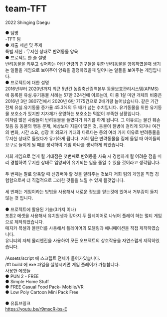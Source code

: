 # team-TFT
2022 Shinging Daegu

● 팀명 <br>
-TFT 팀
<br>
● 제출 세션 및 주제<br>
특별 세션 : 무지한 상태로 반려동물 양육
<br>
● 프로젝트 한 줄 설명<br>
 반려동물을 키우고 싶어하는 어린 연령의 친구들을 위한 반려동물을 양육하였을때 생기는 일들을 게임으로 보여주어 양육을 결정하였을때 일어나는 일들을 보여주는 게임입니다.
<br>
● 프로젝트에 대한 설명<br>
2016년부터 2020년까지 최근 5년간 농림축산검역본부 동물보호관리시스템(APMS)에 등록된 유실.유기동물 사례는 57만 324건에 이르는데, 이 중 1살 미만 개체의 비중은 2016년 3만 3807건에서 2020년 6만 7175건으로 2배가량 늘어났습니다. 같은 기간 전체 유실.유기동물 증가율 45.3%의 두 배가 넘는 수치입니다. 유기동물을 위한 유기동물 보호소가 있지만 지자체가 운영하는 보호소는 턱없이 부족한 상황입니다. 
<br>이처럼 많은 사람들이 반려동물을 들였다가 유기를 하게 됩니다. 그 이유로는 물건 훼손 짖음 등 동물의 행동 문제, 예상보다 지출이 많은 것, 동물이 질병에 걸리게 되거나 여건의 변화, 시간 소요, 성장 후 외모가 기대와 다르다는 등의 여러 가지 이유로 반려동물을 무지한 상태로 들였다가 유기하게 됩니다.
 저희 팀은 반려동물을 집에 들일 때 아이들의 요구로 들이게 될 때를 생각하여 게임 하나를 생각하게 되었습니다.<br>
<br>
저희 게임으로 얻게 될 기대점은 첫번째로 반려동물 사육 시 경험하게 될 어려운 점을 미리 경험하여 무지한 상태로 입양되어 유기되는 일을 줄일 수 있을 것이라고 생각됩니다.<br>
<br>
두 번째는 말로 양육할 때 신경써야 할 것을 알려주는 것보다 저희 팀의 게임을 직접 경험함으로써 더 직접적으로 그러한 것들을 느낄 수 있게 될것입니다.<br>
<br>
세 번째는 게임이라는 방법을 사용해서 새로운 정보를 얻는것에 있어서 거부감이 들지 않는 것 입니다.<br>
<br>
● 프로젝트에 활용된 기술(3가지 이내)<br>
 포톤2 에셋을 사용해서 유치원생과 강아지 두 플레이어로 나뉘어 플레이 하는 멀티 게임으로 제작되었습니다.<br>
 매지카 복셀과 블렌더를 사용해서 플레이어의 모델링과 애니매이션을 직접 제작하였습니다.<br>
 유니티의 자체 물리엔진을 사용하여 모든 오브젝트의 상호작용을 자연스럽게 제작하였습니다.<br>
 <br>
/Assets/script 에 스크립트 전체가 들어가있습니다.<br>
/tft build 에 exe 파일을 실행시키면 게임 플레이가 가능합니다.
<br>
사용한 에셋들 <br>
● PUN 2 - FREE <br>
● Simple Home Stuff <br>
● FREE Casual Food Pack- Mobile/VR <br>
● Low Poly Cartoon Mini Pack Free <br>
<br>
● 유튜브링크 <br>
https://youtu.be/r9mscR-bs-E
